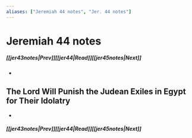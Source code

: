 ```yaml
---
aliases: ["Jeremiah 44 notes", "Jer. 44 notes"]
---
```

# Jeremiah 44 notes
##### <span class=arrow-left></span>[[jer43notes|Prev]]<span class=navigation-separator></span>[[jer44|Read]]<span class=navigation-separator></span>[[jer45notes|Next]]<span class=arrow-right></span>
- 
## The Lord Will Punish the Judean Exiles in Egypt for Their Idolatry
- 
##### <span class=arrow-left></span>[[jer43notes|Prev]]<span class=navigation-separator></span>[[jer44|Read]]<span class=navigation-separator></span>[[jer45notes|Next]]<span class=arrow-right></span>